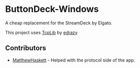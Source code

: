 # ButtonDeck-Windows
A cheap replacement for the StreamDeck by Elgato.

This project uses [TcpLib](https://www.codeproject.com/Articles/13232/A-very-basic-TCP-server-written-in-C) by [edrazy](https://www.codeproject.com/Members/edrazy) 

## Contributors
 - [MatthewHaskett](https://www.github.com/MatthewHaskett/) - Helped with the protocol side of the app.
